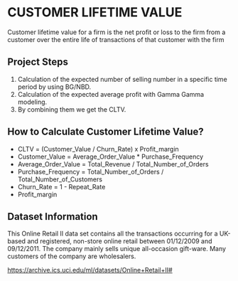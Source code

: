 # CUSTOMER LIFETIME VALUE

Customer lifetime value for a firm is the net profit or loss to the firm from a customer over the entire life of transactions of that customer with the firm


## Project Steps

1. Calculation of the expected number of selling number in a specific time period by using BG/NBD.
2. Calculation of the expected average profit with Gamma Gamma modeling.
3. By combining them we get the CLTV.


## How to Calculate Customer Lifetime Value?

* CLTV = (Customer_Value / Churn_Rate) x Profit_margin
* Customer_Value = Average_Order_Value * Purchase_Frequency
* Average_Order_Value = Total_Revenue / Total_Number_of_Orders
* Purchase_Frequency =  Total_Number_of_Orders / Total_Number_of_Customers
* Churn_Rate = 1 - Repeat_Rate
* Profit_margin


## Dataset Information

This Online Retail II data set contains all the transactions occurring for a UK-based and registered, non-store online retail between 01/12/2009 and 09/12/2011. The company mainly sells unique all-occasion gift-ware. Many customers of the company are wholesalers.

https://archive.ics.uci.edu/ml/datasets/Online+Retail+II#
